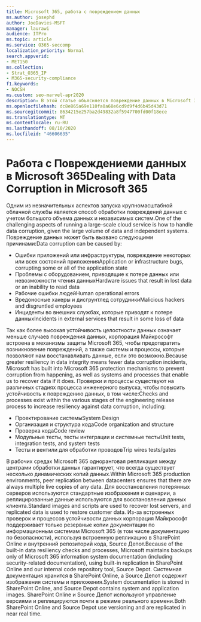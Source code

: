```yaml
---
title: Microsoft 365, работа с повреждением данных
ms.author: josephd
author: JoeDavies-MSFT
manager: laurawi
audience: ITPro
ms.topic: article
ms.service: O365-seccomp
localization_priority: Normal
search.appverid:
- MET150
ms.collection:
- Strat_O365_IP
- M365-security-compliance
f1.keywords:
- NOCSH
ms.custom: seo-marvel-apr2020
description: В этой статье объясняется повреждение данных в Microsoft 365 и предпринимаемые корпорацией Майкрософт действия по предотвращению и восстановлению данных.
ms.openlocfilehash: dc8e865a69e110fa0a68e6cd9d9f4d6b45d43d71
ms.sourcegitcommit: 8634215e257ba2d49832a8f5947700fd00f18ece
ms.translationtype: MT
ms.contentlocale: ru-RU
ms.lasthandoff: 08/10/2020
ms.locfileid: "46606635"
---
```

# <a name="dealing-with-data-corruption-in-microsoft-365"></a><span data-ttu-id="ec550-103">Работа с Повреждениеми данных в Microsoft 365</span><span class="sxs-lookup"><span data-stu-id="ec550-103">Dealing with Data Corruption in Microsoft 365</span></span>

<span data-ttu-id="ec550-104">Одним из незначительных аспектов запуска крупномасштабной облачной службы является способ обработки повреждений данных с учетом большого объема данных и независимых систем.</span><span class="sxs-lookup"><span data-stu-id="ec550-104">One of the challenging aspects of running a large-scale cloud service is how to handle data corruption, given the large volume of data and independent systems.</span></span> <span data-ttu-id="ec550-105">Повреждение данных может быть вызвано следующими причинами:</span><span class="sxs-lookup"><span data-stu-id="ec550-105">Data corruption can be caused by:</span></span>

- <span data-ttu-id="ec550-106">Ошибки приложений или инфраструктуры, повреждение некоторых или всех состояний приложения</span><span class="sxs-lookup"><span data-stu-id="ec550-106">Application or infrastructure bugs, corrupting some or all of the application state</span></span>
- <span data-ttu-id="ec550-107">Проблемы с оборудованием, приводящие к потере данных или невозможности чтения данных</span><span class="sxs-lookup"><span data-stu-id="ec550-107">Hardware issues that result in lost data or an inability to read data</span></span>
- <span data-ttu-id="ec550-108">Рабочие ошибки людей</span><span class="sxs-lookup"><span data-stu-id="ec550-108">Human operational errors</span></span>
- <span data-ttu-id="ec550-109">Вредоносные хакеры и дисгрунтлед сотрудники</span><span class="sxs-lookup"><span data-stu-id="ec550-109">Malicious hackers and disgruntled employees</span></span>
- <span data-ttu-id="ec550-110">Инциденты во внешних службах, которые приводят к потере данных</span><span class="sxs-lookup"><span data-stu-id="ec550-110">Incidents in external services that result in some loss of data</span></span>

<span data-ttu-id="ec550-111">Так как более высокая устойчивость целостности данных означает меньше случаев повреждения данных, корпорация Майкрософт встроена в механизмы защиты Microsoft 365, чтобы предотвратить возникновение повреждений, а также системы и процессы, которые позволяют нам восстанавливать данные, если это возможно.</span><span class="sxs-lookup"><span data-stu-id="ec550-111">Because greater resiliency in data integrity means fewer data corruption incidents, Microsoft has built into Microsoft 365 protection mechanisms to prevent corruption from happening, as well as systems and processes that enable us to recover data if it does.</span></span> <span data-ttu-id="ec550-112">Проверки и процессы существуют на различных стадиях процесса инженерного выпуска, чтобы повысить устойчивость к повреждению данных, в том числе:</span><span class="sxs-lookup"><span data-stu-id="ec550-112">Checks and processes exist within the various stages of the engineering release process to increase resiliency against data corruption, including:</span></span>

- <span data-ttu-id="ec550-113">Проектирование системы</span><span class="sxs-lookup"><span data-stu-id="ec550-113">System Design</span></span>
- <span data-ttu-id="ec550-114">Организация и структура кода</span><span class="sxs-lookup"><span data-stu-id="ec550-114">Code organization and structure</span></span>
- <span data-ttu-id="ec550-115">Проверка кода</span><span class="sxs-lookup"><span data-stu-id="ec550-115">Code review</span></span>
- <span data-ttu-id="ec550-116">Модульные тесты, тесты интеграции и системные тесты</span><span class="sxs-lookup"><span data-stu-id="ec550-116">Unit tests, integration tests, and system tests</span></span>
- <span data-ttu-id="ec550-117">Тесты и вентили для обработки проводов</span><span class="sxs-lookup"><span data-stu-id="ec550-117">Trip wires tests/gates</span></span>

<span data-ttu-id="ec550-118">В рабочих средах Microsoft 365 одноранговая репликация между центрами обработки данных гарантирует, что всегда существует несколько динамических копий данных.</span><span class="sxs-lookup"><span data-stu-id="ec550-118">Within Microsoft 365 production environments, peer replication between datacenters ensures that there are always multiple live copies of any data.</span></span> <span data-ttu-id="ec550-119">Для восстановления потерянных серверов используются стандартные изображения и сценарии, а реплицированные данные используются для восстановления данных клиента.</span><span class="sxs-lookup"><span data-stu-id="ec550-119">Standard images and scripts are used to recover lost servers, and replicated data is used to restore customer data.</span></span> <span data-ttu-id="ec550-120">Из-за встроенных проверок и процессов устойчивости данных корпорация Майкрософт поддерживает только резервные копии документации по информационным системам Microsoft 365 (в том числе документацию по безопасности), используя встроенную репликацию в SharePoint Online и внутренний репозиторий кода, Source Депот.</span><span class="sxs-lookup"><span data-stu-id="ec550-120">Because of the built-in data resiliency checks and processes, Microsoft maintains backups only of Microsoft 365 information system documentation (including security-related documentation), using built-in replication in SharePoint Online and our internal code repository tool, Source Depot.</span></span> <span data-ttu-id="ec550-121">Системная документация хранится в SharePoint Online, а Source Депот содержит изображения системы и приложения.</span><span class="sxs-lookup"><span data-stu-id="ec550-121">System documentation is stored in SharePoint Online, and Source Depot contains system and application images.</span></span> <span data-ttu-id="ec550-122">SharePoint Online и Source Депот используют управление версиями и реплицируются почти в режиме реального времени.</span><span class="sxs-lookup"><span data-stu-id="ec550-122">Both SharePoint Online and Source Depot use versioning and are replicated in near real time.</span></span>
